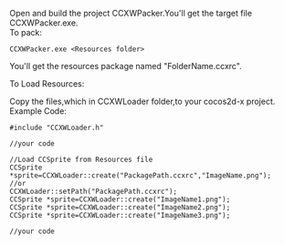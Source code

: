 Open and build the project CCXWPacker.You'll get the target file CCXWPacker.exe.  
To pack:  

	CCXWPacker.exe <Resources folder>  

You'll get the resources package named "FolderName.ccxrc".

To Load Resources:  

Copy the files,which in CCXWLoader folder,to your cocos2d-x project.  
Example Code:  

	#include "CCXWLoader.h"
	
	//your code
	
	//Load CCSprite from Resources file
	CCSprite *sprite=CCXWLoader::create("PackagePath.ccxrc","ImageName.png");
	//or
	CCXWLoader::setPath("PackagePath.ccxrc");
	CCSprite *sprite=CCXWLoader::create("ImageName1.png");
	CCSprite *sprite=CCXWLoader::create("ImageName2.png");
	CCSprite *sprite=CCXWLoader::create("ImageName3.png");
	
	//your code

